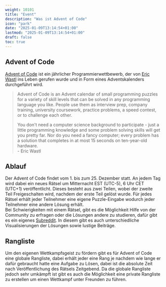 ```yaml
---
weight: 10101
title: "Event"
description: "Was ist Advent of Code"
icon: "park"
date: "2025-01-09T13:14:54+01:00"
lastmod: "2025-01-09T13:14:54+01:00"
draft: false
toc: true
---
```


## Advent of Code

[Advent of Code][aoc] ist ein jährlicher Programmierwettbewerb, der von
[Eric Wastl][eric-wastl] ins Leben gerufen wurde und in Form eines
Adventskalenders durchgeführt wird.

>Advent of Code is an Advent calendar of small programming puzzles for a variety
>of skill levels that can be solved in any programming language you like. People
>use them as interview prep, company training, university coursework, practice
>problems, a speed contest, or to challenge each other.
>
>You don't need a computer science background to participate - just a little
>programming knowledge and some problem solving skills will get you pretty far.
>Nor do you need a fancy computer; every problem has a solution that completes
>in at most 15 seconds on ten-year-old hardware.  
> \- Eric Wastl

## Ablauf

Der Advent of Code findet vom 1. bis zum 25. Dezember statt. An jedem Tag wird
dabei ein neues Rätsel um Mitternacht EST (UTC-5), 6 Uhr CET (UTC+1)
veröffentlicht. Dieses besteht aus zwei Teilen, wobei der zweite Teil
Freigeschalten wird, nachdem der erste Teil gelöst wurde. Für jedes Rätsel
erhält jeder Teilnehmer eine eigene Puzzle-Eingabe wodurch jeder Teilnehmer
eine andere Lösung erhält.  
Bei Schwierigkeiten mit einem Rätsel, gibt es die Möglichkeit Hilfe von der
Community zu erfragen oder die Lösungen andere zu studieren, dafür gibt es
ein eigenes [Subreddit][aoc-reddit]. In diesem gibt es auch unterschiedliche
Visualisierungen der Lösungen sowie lustige Beiträge.

## Rangliste

Um den eigenen Wettkampfsgeist zu fördern gibt es für Advent of Code eine
globale Rangliste, dabei erhält jeder eine Rang je nachdem wie lange er dafür
gebraucht hatte eine Aufgabe zu Lösen, dabei ist die absolute Zeit nach
Veröffentlichung des Rätsels Zeitgebend. Da die globale Rangliste jedoch sehr
umkämpft ist gibt es auch die Möglichkeit eine private Rangliste zu erstellen um
einen Wettkampf unter Freunden zu führen.

[aoc]: https://adventofcode.com/
[aoc-reddit]: https://reddit.com/r/adventofcode
[eric-wastl]: https://was.tl/
